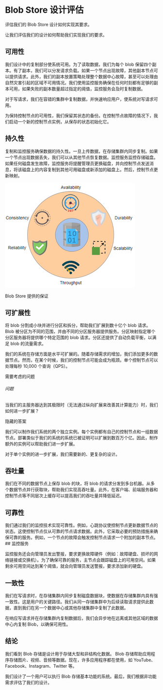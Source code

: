 # Blob Store 设计评估

评估我们的 Blob Store 设计如何实现其要求。

让我们评估我们的设计如何帮助我们实现我们的要求。

## 可用性

我们设计中的复制部分使系统可用。为了读取数据，我们为每个 blob 保留四个副本。有了副本，我们可以分发请求负载。如果一个节点出现故障，其他副本节点可以提供请求。此外，我们的副本放置策略处理整个数据中心故障，甚至可以处理由自然灾害引起的区域不可用情况。我们使用监控服务确保在任何时刻都有足够的副本可用，如果失败的副本数量超过指定的阈值，监控服务会及时复制数据。

对于写请求，我们在容错的集群中复制数据，并快速响应用户，使系统对写请求可用。

为保持控制节点的可用性，我们保留其状态的备份。在控制节点故障的情况下，我们启动一个新的控制节点实例，从保存的状态初始化它。

## 持久性

复制和监控服务确保数据的持久性。一旦上传数据，在存储集群内同步复制。如果一个节点出现数据丢失，我们可以从其他节点恢复数据。监控服务监控存储磁盘。如果任何磁盘发生故障，监控服务将提醒管理员更换磁盘，并向控制节点发送消息，将该磁盘上的内容复制到其他可用磁盘或新添加的磁盘上。然后，控制节点更新映射。

![QQ截图20230409215824](../img/20-Blob%20Store/QQ%E6%88%AA%E5%9B%BE20230409215824.png)

Blob Store 提供的保证

## 可扩展性

将 blob 分割成小块并进行分区和拆分，帮助我们扩展到数十亿个 blob 请求。Blob 被分区为不同的范围，并由不同的分区服务器提供服务。分区映射指定哪个分区服务器将提供哪个特定范围的 blob 请求。分区还提供了自动负载平衡，以满足 blob 的流量需求。

我们的系统在存储方面是水平可扩展的。随着存储需求的增加，我们添加更多的数据节点。然而，在某个时候，我们的控制节点可能会成为瓶颈。单个控制节点可以处理每秒 10,000 个查询（QPS）。

需要考虑的问题

###### 问题

当我们的主服务器达到其极限时（无法通过纵向扩展来改善其计算能力）时，我们如何进一步扩展？

隐藏的答案

我们可以制作我们系统的两个独立实例。每个实例都有自己的控制节点和一组数据节点。部署类似于我们的系统的系统已被证明可以扩展到数百万个亿。因此，制作额外的实例可以帮助我们进一步扩展。

对于单个实例的进一步扩展，我们需要新的、更复杂的设计。

## 吞吐量

我们在不同的数据节点上保存 blob 的块，将 blob 的请求分发到多台机器。从多个数据节点并行获取块，帮助我们实现高吞吐量。此外，在客户端、前端服务器和控制节点等不同层次上缓存可以提高我们的吞吐量并降低延迟。

## 可靠性

我们通过我们的监控技术实现可靠性。例如，心跳协议使控制节点更新数据节点的状态。这使控制节点仅从可靠的节点请求数据。此外，它采取必要的预防措施来确保可靠的服务。例如，一个节点的故障会触发控制节点请求一个附加的副本节点。## 监控服务

监控服务还会向管理员发出警报，要求更换故障硬件（例如：故障硬盘、损坏的网络链接或交换机）。为了确保可靠的服务，主节点会跟踪磁盘上的可用空间。如果剩余可用空间达到某个阈值，就会向管理员发送警报，要求添加新的硬盘。

## 一致性

我们在写请求时，在存储集群内同步复制磁盘数据块，使数据在存储集群内具有强一致性。这是用户的关键路径。我们从同一存储集群中为后续读取请求提供此数据，直到我们在另一个数据中心或其他存储集群中复制了此数据。

在响应写请求并在存储集群内复制数据后，我们会异步地在远离或其他区域的数据中心内复制 Blob，以确保可用性。

## 结论

我们看到 Blob 存储是设计用于存储大型和非结构化数据。 Blob 存储帮助应用程序存储图片、视频、音频等数据。现在，许多应用程序都在使用，如 YouTube、Facebook、Instagram、Twitter 等。

我们设计了一个用户可以执行 Blob 存储基本功能的系统。最后，我们根据非功能需求评估了我们的设计。